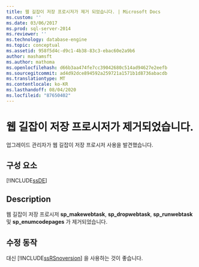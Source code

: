 ```yaml
---
title: 웹 길잡이 저장 프로시저가 제거 되었습니다. | Microsoft Docs
ms.custom: ''
ms.date: 03/06/2017
ms.prod: sql-server-2014
ms.reviewer: ''
ms.technology: database-engine
ms.topic: conceptual
ms.assetid: 958f5d4c-d9c1-4b38-83c3-ebac60e2a9b6
author: mashamsft
ms.author: mathoma
ms.openlocfilehash: d66b3aa474fe7cc39042680c514ad94627e2eefb
ms.sourcegitcommit: ad4d92dce894592a259721a1571b1d8736abacdb
ms.translationtype: MT
ms.contentlocale: ko-KR
ms.lasthandoff: 08/04/2020
ms.locfileid: "87650402"
---
```

# <a name="web-assistant-stored-procedures-have-been-removed"></a>웹 길잡이 저장 프로시저가 제거되었습니다.
  업그레이드 관리자가 웹 길잡이 저장 프로시저 사용을 발견했습니다.  
  
## <a name="component"></a>구성 요소  
 [!INCLUDE[ssDE](../../includes/ssde-md.md)]  
  
## <a name="description"></a>Description  
 웹 길잡이 저장 프로시저 **sp_makewebtask**, **sp_dropwebtask**, **sp_runwebtask**및 **sp_enumcodepages** 가 제거되었습니다.  
  
## <a name="corrective-action"></a>수정 동작  
 대신 [!INCLUDE[ssRSnoversion](../../includes/ssrsnoversion-md.md)] 을 사용하는 것이 좋습니다.  
  
  

